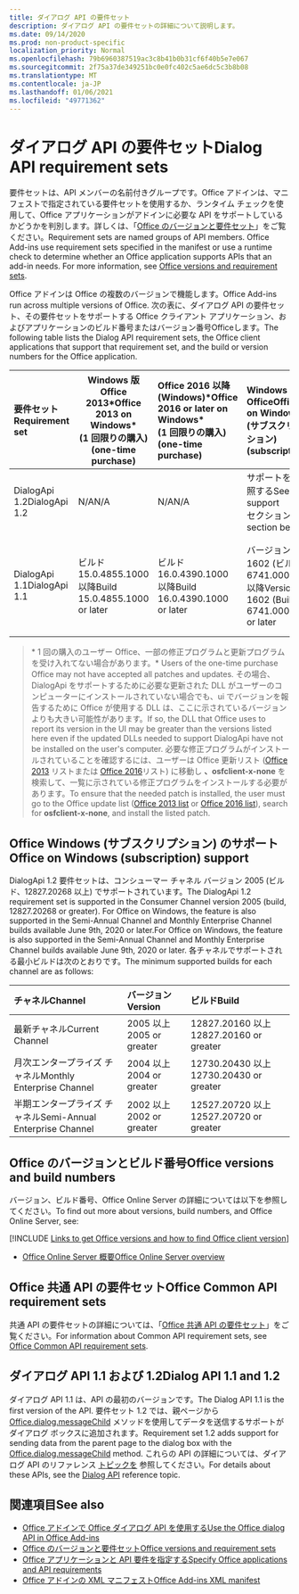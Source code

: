 ```yaml
---
title: ダイアログ API の要件セット
description: ダイアログ API の要件セットの詳細について説明します。
ms.date: 09/14/2020
ms.prod: non-product-specific
localization_priority: Normal
ms.openlocfilehash: 79b6960387519ac3c8b41b0b31cf6f40b5e7e067
ms.sourcegitcommit: 2f75a37de349251bc0e0fc402c5ae6dc5c3b8b08
ms.translationtype: MT
ms.contentlocale: ja-JP
ms.lasthandoff: 01/06/2021
ms.locfileid: "49771362"
---
```

# <a name="dialog-api-requirement-sets"></a><span data-ttu-id="81027-103">ダイアログ API の要件セット</span><span class="sxs-lookup"><span data-stu-id="81027-103">Dialog API requirement sets</span></span>

<span data-ttu-id="81027-p101">要件セットは、API メンバーの名前付きグループです。Office アドインは、マニフェストで指定されている要件セットを使用するか、ランタイム チェックを使用して、Office アプリケーションがアドインに必要な API をサポートしているかどうかを判別します。詳しくは、「[Office のバージョンと要件セット](../../develop/office-versions-and-requirement-sets.md)」をご覧ください。</span><span class="sxs-lookup"><span data-stu-id="81027-p101">Requirement sets are named groups of API members. Office Add-ins use requirement sets specified in the manifest or use a runtime check to determine whether an Office application supports APIs that an add-in needs. For more information, see [Office versions and requirement sets](../../develop/office-versions-and-requirement-sets.md).</span></span>

<span data-ttu-id="81027-107">Office アドインは Office の複数のバージョンで機能します。</span><span class="sxs-lookup"><span data-stu-id="81027-107">Office Add-ins run across multiple versions of Office.</span></span> <span data-ttu-id="81027-108">次の表に、ダイアログ API の要件セット、その要件セットをサポートする Office クライアント アプリケーション、およびアプリケーションのビルド番号またはバージョン番号Officeします。</span><span class="sxs-lookup"><span data-stu-id="81027-108">The following table lists the Dialog API requirement sets, the Office client applications that support that requirement set, and the build or version numbers for the Office application.</span></span>

|  <span data-ttu-id="81027-109">要件セット</span><span class="sxs-lookup"><span data-stu-id="81027-109">Requirement set</span></span>  | <span data-ttu-id="81027-110">Windows 版 Office 2013\*</span><span class="sxs-lookup"><span data-stu-id="81027-110">Office 2013 on Windows\*</span></span><br><span data-ttu-id="81027-111">(1 回限りの購入)</span><span class="sxs-lookup"><span data-stu-id="81027-111">(one-time purchase)</span></span> | <span data-ttu-id="81027-112">Office 2016 以降 (Windows)\*</span><span class="sxs-lookup"><span data-stu-id="81027-112">Office 2016 or later on Windows\*</span></span><br><span data-ttu-id="81027-113">(1 回限りの購入)</span><span class="sxs-lookup"><span data-stu-id="81027-113">(one-time purchase)</span></span>   | <span data-ttu-id="81027-114">Windows での Office</span><span class="sxs-lookup"><span data-stu-id="81027-114">Office on Windows</span></span><br><span data-ttu-id="81027-115">(サブスクリプション)</span><span class="sxs-lookup"><span data-stu-id="81027-115">(subscription)</span></span> |  <span data-ttu-id="81027-116">Office on iPad</span><span class="sxs-lookup"><span data-stu-id="81027-116">Office on iPad</span></span><br><span data-ttu-id="81027-117">(サブスクリプション)</span><span class="sxs-lookup"><span data-stu-id="81027-117">(subscription)</span></span>  |  <span data-ttu-id="81027-118">Office on Mac</span><span class="sxs-lookup"><span data-stu-id="81027-118">Office on Mac</span></span><br><span data-ttu-id="81027-119">(サブスクリプション)</span><span class="sxs-lookup"><span data-stu-id="81027-119">(subscription)</span></span>  | <span data-ttu-id="81027-120">Office on the web</span><span class="sxs-lookup"><span data-stu-id="81027-120">Office on the web</span></span>  |  <span data-ttu-id="81027-121">Office Online Server</span><span class="sxs-lookup"><span data-stu-id="81027-121">Office Online Server</span></span>  |
|:-----|-----|:-----|:-----|:-----|:-----|:-----|:-----|
| <span data-ttu-id="81027-122">DialogApi 1.2</span><span class="sxs-lookup"><span data-stu-id="81027-122">DialogApi 1.2</span></span>  | <span data-ttu-id="81027-123">N/A</span><span class="sxs-lookup"><span data-stu-id="81027-123">N/A</span></span> | <span data-ttu-id="81027-124">N/A</span><span class="sxs-lookup"><span data-stu-id="81027-124">N/A</span></span> | <span data-ttu-id="81027-125">サポートを参照する</span><span class="sxs-lookup"><span data-stu-id="81027-125">See support</span></span><br><span data-ttu-id="81027-126">セクション</span><span class="sxs-lookup"><span data-stu-id="81027-126">section below</span></span> | <span data-ttu-id="81027-127">2.67 以降</span><span class="sxs-lookup"><span data-stu-id="81027-127">2.67 or later</span></span> | <span data-ttu-id="81027-128">16.37 以降</span><span class="sxs-lookup"><span data-stu-id="81027-128">16.37 or later</span></span> | <span data-ttu-id="81027-129">2020 年 6 月</span><span class="sxs-lookup"><span data-stu-id="81027-129">June 2020</span></span> | <span data-ttu-id="81027-130">N/A</span><span class="sxs-lookup"><span data-stu-id="81027-130">N/A</span></span> |
| <span data-ttu-id="81027-131">DialogApi 1.1</span><span class="sxs-lookup"><span data-stu-id="81027-131">DialogApi 1.1</span></span>  | <span data-ttu-id="81027-132">ビルド 15.0.4855.1000 以降</span><span class="sxs-lookup"><span data-stu-id="81027-132">Build 15.0.4855.1000 or later</span></span> | <span data-ttu-id="81027-133">ビルド 16.0.4390.1000 以降</span><span class="sxs-lookup"><span data-stu-id="81027-133">Build 16.0.4390.1000 or later</span></span> | <span data-ttu-id="81027-134">バージョン 1602 (ビルド 6741.0000) 以降</span><span class="sxs-lookup"><span data-stu-id="81027-134">Version 1602 (Build 6741.0000) or later</span></span> | <span data-ttu-id="81027-135">1.22 以降</span><span class="sxs-lookup"><span data-stu-id="81027-135">1.22 or later</span></span> | <span data-ttu-id="81027-136">15.20 以降</span><span class="sxs-lookup"><span data-stu-id="81027-136">15.20 or later</span></span> | <span data-ttu-id="81027-137">2017 年 1 月</span><span class="sxs-lookup"><span data-stu-id="81027-137">January 2017</span></span> | <span data-ttu-id="81027-138">バージョン 1608 (ビルド 7601.6800) 以降</span><span class="sxs-lookup"><span data-stu-id="81027-138">Version 1608 (Build 7601.6800) or later</span></span>|

><span data-ttu-id="81027-139">\* 1 回の購入のユーザー Office、一部の修正プログラムと更新プログラムを受け入れてない場合があります。</span><span class="sxs-lookup"><span data-stu-id="81027-139">\* Users of the one-time purchase Office may not have accepted all patches and updates.</span></span> <span data-ttu-id="81027-140">その場合、DialogApi をサポートするために必要な更新された DLL がユーザーのコンピューターにインストールされていない場合でも、ui でバージョンを報告するために Office が使用する DLL は、ここに示されているバージョンよりも大きい可能性があります。</span><span class="sxs-lookup"><span data-stu-id="81027-140">If so, the DLL that Office uses to report its version in the UI may be greater than the versions listed here even if the updated DLLs needed to support DialogApi have not be installed on the user's computer.</span></span> <span data-ttu-id="81027-141">必要な修正プログラムがインストールされていることを確認するには、ユーザーは Office 更新リスト ([Office 2013](/officeupdates/msp-files-office-2013) リストまたは [Office 2016](/officeupdates/msp-files-office-2016)リスト) に移動し **、osfclient-x-none** を検索して、一覧に示されている修正プログラムをインストールする必要があります。</span><span class="sxs-lookup"><span data-stu-id="81027-141">To ensure that the needed patch is installed, the user must go to the Office update list ([Office 2013 list](/officeupdates/msp-files-office-2013) or [Office 2016 list](/officeupdates/msp-files-office-2016)), search for **osfclient-x-none**, and install the listed patch.</span></span>

## <a name="office-on-windows-subscription-support"></a><span data-ttu-id="81027-142">Office Windows (サブスクリプション) のサポート</span><span class="sxs-lookup"><span data-stu-id="81027-142">Office on Windows (subscription) support</span></span>

<span data-ttu-id="81027-143">DialogApi 1.2 要件セットは、コンシューマー チャネル バージョン 2005 (ビルド、12827.20268 以上) でサポートされています。</span><span class="sxs-lookup"><span data-stu-id="81027-143">The DialogApi 1.2 requirement set is supported in the Consumer Channel version 2005 (build, 12827.20268 or greater).</span></span> <span data-ttu-id="81027-144">For Office on Windows, the feature is also supported in the Semi-Annual Channel and Monthly Enterprise Channel builds available June 9th, 2020 or later.</span><span class="sxs-lookup"><span data-stu-id="81027-144">For Office on Windows, the feature is also supported in the Semi-Annual Channel and Monthly Enterprise Channel builds available June 9th, 2020 or later.</span></span> <span data-ttu-id="81027-145">各チャネルでサポートされる最小ビルドは次のとおりです。</span><span class="sxs-lookup"><span data-stu-id="81027-145">The minimum supported builds for each channel are as follows:</span></span>  

|<span data-ttu-id="81027-146">チャネル</span><span class="sxs-lookup"><span data-stu-id="81027-146">Channel</span></span> | <span data-ttu-id="81027-147">バージョン</span><span class="sxs-lookup"><span data-stu-id="81027-147">Version</span></span> | <span data-ttu-id="81027-148">ビルド</span><span class="sxs-lookup"><span data-stu-id="81027-148">Build</span></span>|
|:-----|:-----|:-----|
|<span data-ttu-id="81027-149">最新チャネル</span><span class="sxs-lookup"><span data-stu-id="81027-149">Current Channel</span></span> | <span data-ttu-id="81027-150">2005 以上</span><span class="sxs-lookup"><span data-stu-id="81027-150">2005 or greater</span></span> | <span data-ttu-id="81027-151">12827.20160 以上</span><span class="sxs-lookup"><span data-stu-id="81027-151">12827.20160 or greater</span></span>|
|<span data-ttu-id="81027-152">月次エンタープライズ チャネル</span><span class="sxs-lookup"><span data-stu-id="81027-152">Monthly Enterprise Channel</span></span> | <span data-ttu-id="81027-153">2004 以上</span><span class="sxs-lookup"><span data-stu-id="81027-153">2004 or greater</span></span> | <span data-ttu-id="81027-154">12730.20430 以上</span><span class="sxs-lookup"><span data-stu-id="81027-154">12730.20430 or greater</span></span>|
|<span data-ttu-id="81027-155">半期エンタープライズ チャネル</span><span class="sxs-lookup"><span data-stu-id="81027-155">Semi-Annual Enterprise Channel</span></span> | <span data-ttu-id="81027-156">2002 以上</span><span class="sxs-lookup"><span data-stu-id="81027-156">2002 or greater</span></span> | <span data-ttu-id="81027-157">12527.20720 以上</span><span class="sxs-lookup"><span data-stu-id="81027-157">12527.20720 or greater</span></span>|

## <a name="office-versions-and-build-numbers"></a><span data-ttu-id="81027-158">Office のバージョンとビルド番号</span><span class="sxs-lookup"><span data-stu-id="81027-158">Office versions and build numbers</span></span>

<span data-ttu-id="81027-159">バージョン、ビルド番号、Office Online Server の詳細については以下を参照してください。</span><span class="sxs-lookup"><span data-stu-id="81027-159">To find out more about versions, build numbers, and Office Online Server, see:</span></span>

[!INCLUDE [Links to get Office versions and how to find Office client version](../../includes/links-get-office-versions-builds.md)]
- [<span data-ttu-id="81027-160">Office Online Server 概要</span><span class="sxs-lookup"><span data-stu-id="81027-160">Office Online Server overview</span></span>](/officeonlineserver/office-online-server-overview)

## <a name="office-common-api-requirement-sets"></a><span data-ttu-id="81027-161">Office 共通 API の要件セット</span><span class="sxs-lookup"><span data-stu-id="81027-161">Office Common API requirement sets</span></span>

<span data-ttu-id="81027-162">共通 API の要件セットの詳細については、「[Office 共通 API の要件セット](office-add-in-requirement-sets.md)」をご覧ください。</span><span class="sxs-lookup"><span data-stu-id="81027-162">For information about Common API requirement sets, see [Office Common API requirement sets](office-add-in-requirement-sets.md).</span></span>

## <a name="dialog-api-11-and-12"></a><span data-ttu-id="81027-163">ダイアログ API 1.1 および 1.2</span><span class="sxs-lookup"><span data-stu-id="81027-163">Dialog API 1.1 and 1.2</span></span>

<span data-ttu-id="81027-164">ダイアログ API 1.1 は、API の最初のバージョンです。</span><span class="sxs-lookup"><span data-stu-id="81027-164">The Dialog API 1.1 is the first version of the API.</span></span> <span data-ttu-id="81027-165">要件セット 1.2 では、親ページから [Office.dialog.messageChild](/javascript/api/office/office.dialog#messageChild_message_) メソッドを使用してデータを送信するサポートがダイアログ ボックスに追加されます。</span><span class="sxs-lookup"><span data-stu-id="81027-165">Requirement set 1.2 adds support for sending data from the parent page to the dialog box with the [Office.dialog.messageChild](/javascript/api/office/office.dialog#messageChild_message_) method.</span></span> <span data-ttu-id="81027-166">これらの API の詳細については、ダイアログ API のリファレンス [トピックを](/javascript/api/office/office.ui) 参照してください。</span><span class="sxs-lookup"><span data-stu-id="81027-166">For details about these APIs, see the [Dialog API](/javascript/api/office/office.ui) reference topic.</span></span>

## <a name="see-also"></a><span data-ttu-id="81027-167">関連項目</span><span class="sxs-lookup"><span data-stu-id="81027-167">See also</span></span>

- [<span data-ttu-id="81027-168">Office アドインで Office ダイアログ API を使用する</span><span class="sxs-lookup"><span data-stu-id="81027-168">Use the Office dialog API in Office Add-ins</span></span>](../../develop/dialog-api-in-office-add-ins.md)
- [<span data-ttu-id="81027-169">Office のバージョンと要件セット</span><span class="sxs-lookup"><span data-stu-id="81027-169">Office versions and requirement sets</span></span>](../../develop/office-versions-and-requirement-sets.md)
- [<span data-ttu-id="81027-170">Office アプリケーションと API 要件を指定する</span><span class="sxs-lookup"><span data-stu-id="81027-170">Specify Office applications and API requirements</span></span>](../../develop/specify-office-hosts-and-api-requirements.md)
- [<span data-ttu-id="81027-171">Office アドインの XML マニフェスト</span><span class="sxs-lookup"><span data-stu-id="81027-171">Office Add-ins XML manifest</span></span>](../../develop/add-in-manifests.md)
